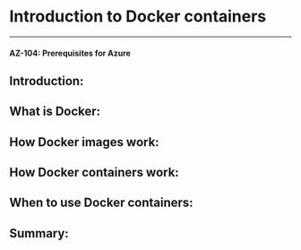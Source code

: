 # Introduction to Docker containers
___

#### AZ-104: Prerequisites for Azure 

## Introduction: 

## What is Docker: 

## How Docker images work: 

## How Docker containers work:

## When to use Docker containers:

## Summary: 


